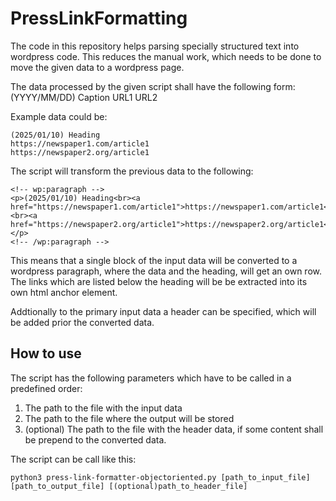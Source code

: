 # PressLinkFormatting
The code in this repository helps parsing specially structured text into wordpress code. This reduces the manual work, which needs to be done to move the given data to a wordpress page.

The data processed by the given script shall have the following form:
(YYYY/MM/DD) Caption
URL1
URL2

Example data could be:
```
(2025/01/10) Heading
https://newspaper1.com/article1
https://newspaper2.org/article1
```

The script will transform the previous data to the following:
```
<!-- wp:paragraph -->
<p>(2025/01/10) Heading<br><a href="https://newspaper1.com/article1">https://newspaper1.com/article1</a><br><a href="https://newspaper2.org/article1">https://newspaper2.org/article1</a></p>
<!-- /wp:paragraph -->
```

This means that a single block of the input data will be converted to a wordpress paragraph, where the data and the heading, will get an own row. The links which are listed below the heading will be be extracted into its own html anchor element.

Addtionally to the primary input data a header can be specified, which will be added prior the converted data.

## How to use
The script has the following parameters which have to be called in a predefined order:
1. The path to the file with the input data
2. The path to the file where the output will be stored
3. (optional) The path to the file with the header data, if some content shall be prepend to the converted data.

The script can be call like this:
```
python3 press-link-formatter-objectoriented.py [path_to_input_file] [path_to_output_file] [(optional)path_to_header_file]
```